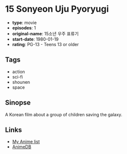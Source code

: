# 15 Sonyeon Uju Pyoryugi

-   **type**: movie
-   **episodes**: 1
-   **original-name**: 15소년 우주 표류기
-   **start-date**: 1980-01-19
-   **rating**: PG-13 - Teens 13 or older

## Tags

-   action
-   sci-fi
-   shounen
-   space

## Sinopse

A Korean film about a group of children saving the galaxy.

## Links

-   [My Anime list](https://myanimelist.net/anime/18305/15_Sonyeon_Uju_Pyoryugi)
-   [AnimeDB](http://anidb.info/perl-bin/animedb.pl?show=anime&aid=9629)
